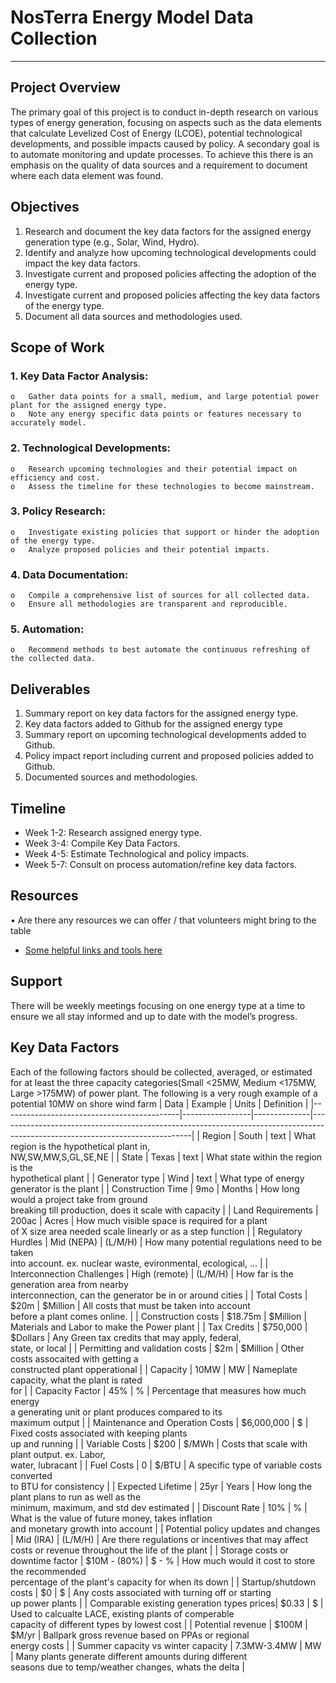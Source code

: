 # NosTerra Energy Model Data Collection
________________________________________
## Project Overview
The primary goal of this project is to conduct in-depth research on various types of energy generation, focusing on aspects such as the data elements that calculate Levelized Cost of Energy (LCOE), potential technological developments, and possible impacts caused by policy. A secondary goal is to automate monitoring and update processes. To achieve this there is an emphasis on the quality of data sources and a requirement to document where each data element was found.
## Objectives
  1.	Research and document the key data factors for the assigned energy generation type (e.g., Solar, Wind, Hydro).
  2.	Identify and analyze how upcoming technological developments could impact the key data factors.
  3.	Investigate current and proposed policies affecting the adoption of the energy type.
  4.	Investigate current and proposed policies affecting the key data factors of the energy type.
  5.	Document all data sources and methodologies used.
## Scope of Work
  ### 1.	Key Data Factor Analysis:
	o	Gather data points for a small, medium, and large potential power plant for the assigned energy type.
	o	Note any energy specific data points or features necessary to accurately model.
  ### 2.	Technological Developments:
	o	Research upcoming technologies and their potential impact on efficiency and cost.
	o	Assess the timeline for these technologies to become mainstream.
  ### 3.	Policy Research:
	o	Investigate existing policies that support or hinder the adoption of the energy type.
 	o	Analyze proposed policies and their potential impacts.
  ### 4.	Data Documentation:
	o	Compile a comprehensive list of sources for all collected data.
	o	Ensure all methodologies are transparent and reproducible.
  ### 5.	Automation:
	o	Recommend methods to best automate the continuous refreshing of the collected data.
## Deliverables
  1.	Summary report on key data factors for the assigned energy type.
  2.	Key data factors added to Github for the assigned energy type
  3.	Summary report on upcoming technological developments added to Github.
  4.	Policy impact report including current and proposed policies added to Github.
  5.	Documented sources and methodologies.
## Timeline
  - Week 1-2: Research assigned energy type.
  - Week 3-4: Compile Key Data Factors.
  - Week 4-5: Estimate Technological and policy impacts.
  - Week 5-7: Consult on process automation/refine key data factors.
## Resources
  •	Are there any resources we can offer / that volunteers might bring to the table
  - [Some helpful links and tools here](https://github.com/bowbikes/NosTerraEnergyModel/2.Data/0.%20Resources)
## Support 
There will be weekly meetings focusing on one energy type at a time to ensure we all stay informed and up to date with the model’s progress. 
## Key Data Factors
Each of the following factors should be collected, averaged, or estimated for at least the three capacity categories(Small <25MW, Medium <175MW, Large >175MW) of power plant.
The following is a very rough example of a potential 10MW on shore wind farm
| Data                                       | Example         | Units        | Definition														|
|--------------------------------------------|-----------------|--------------|------------------------------------------------------------------------------------------------------------------------------|
| Region				     | South	       | text	      | What region is the hypothetical plant in,<br>NW,SW,MW,S,GL,SE,NE 								|
| State                                      | Texas           | text	      | What state within the region is the<br>hypothetical plant									|
| Generator type                             | Wind            | text	      | What type of energy generator is the plant											|
| Construction Time                          | 9mo             | Months       | How long would a project take from ground<br>breaking till production, does it scale with capacity				|
| Land Requirements                          | 200ac           | Acres        | How much visible space is required for a plant<br>of X size area needed scale linearly or as a step function	|
| Regulatory Hurdles                         | Mid (NEPA)      | (L/M/H)      | How many potential regulations need to be taken<br>into account. ex. nuclear waste, evironmental, ecological, ...	|
| Interconnection Challenges                 | High (remote)   | (L/M/H)      | How far is the generation area from nearby<br>interconnection, can the generator be in or around cities			|
| Total Costs                                | $20m            | $Million     | All costs that must be taken into account<br>before a plant comes online.							|
| Construction costs			     | $18.75m	       | $Million     | Materials and Labor to make the Power plant										|
| Tax Credits				     | $750,000	       | $Dollars     | Any Green tax credits that may apply, federal,<br>state, or local								|
| Permitting and validation costs	     | $2m	       | $Million     | Other costs assocaited with getting a<br>constructed plant opperational							|
| Capacity                                   | 10MW            | MW           | Nameplate capacity, what the plant is rated<br>for 									|
| Capacity Factor                            | 45%             | %            | Percentage that measures how much energy<br>a generating unit or plant produces compared to its<br>maximum output		|
| Maintenance and Operation Costs 	     | $6,000,000      | $            | Fixed costs associated with keeping plants<br>up and running								|
| Variable Costs 			     | $200            | $/MWh        | Costs that scale with plant output. ex. Labor,<br>water, lubracant								|
| Fuel Costs			             | 0               | $/BTU        | A specific type of variable costs converted<br>to BTU for consistency							|
| Expected Lifetime 			     | 25yr            | Years        | How long the plant plans to run as well as the<br>minimum, maximum, and std dev estimated					|
| Discount Rate                              | 10%             | %            | What is the value of future money, takes inflation<br>and monetary growth into account					|
| Potential policy updates and changes       | Mid (IRA)       | (L/M/H)      | Are there regulations or incentives that may affect<br>costs or revenue throughout the life of the plant			|
| Storage costs or downtime factor           | $10M - (80%)    | $ - %        | How much would it cost to store the recommended<br>percentage of the plant's capacity for when its down			|
| Startup/shutdown costs                     | $0              | $            | Any costs associated with turning off or starting<br>up power plants							|
| Comparable existing generation types prices| $0.33           | $            | Used to calcualte LACE, existing plants of comperable<br>capacity of different types by lowest cost			|
| Potential revenue                          | $100M           | $M/yr        | Ballpark gross revenue based on PPAs or regional<br>energy costs								|
| Summer capacity vs winter capacity         | 7.3MW-3.4MW     | MW           | Many plants generate different amounts during different<br>seasons due to temp/weather changes, whats the delta		|


